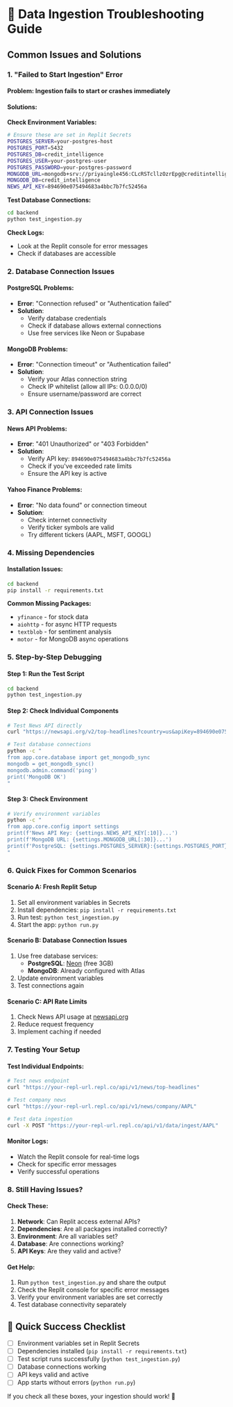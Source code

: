 # 🔧 Data Ingestion Troubleshooting Guide

## Common Issues and Solutions

### 1. "Failed to Start Ingestion" Error

#### **Problem**: Ingestion fails to start or crashes immediately

#### **Solutions**:

**Check Environment Variables:**
```bash
# Ensure these are set in Replit Secrets
POSTGRES_SERVER=your-postgres-host
POSTGRES_PORT=5432
POSTGRES_DB=credit_intelligence
POSTGRES_USER=your-postgres-user
POSTGRES_PASSWORD=your-postgres-password
MONGODB_URL=mongodb+srv://priyaingle456:CLcRSTcllzOzrEpg@creditintelligence.hk0sndt.mongodb.net/
MONGODB_DB=credit_intelligence
NEWS_API_KEY=894690e075494683a4bbc7b7fc52456a
```

**Test Database Connections:**
```bash
cd backend
python test_ingestion.py
```

**Check Logs:**
- Look at the Replit console for error messages
- Check if databases are accessible

### 2. Database Connection Issues

#### **PostgreSQL Problems:**
- **Error**: "Connection refused" or "Authentication failed"
- **Solution**: 
  - Verify database credentials
  - Check if database allows external connections
  - Use free services like Neon or Supabase

#### **MongoDB Problems:**
- **Error**: "Connection timeout" or "Authentication failed"
- **Solution**:
  - Verify your Atlas connection string
  - Check IP whitelist (allow all IPs: 0.0.0.0/0)
  - Ensure username/password are correct

### 3. API Connection Issues

#### **News API Problems:**
- **Error**: "401 Unauthorized" or "403 Forbidden"
- **Solution**:
  - Verify API key: `894690e075494683a4bbc7b7fc52456a`
  - Check if you've exceeded rate limits
  - Ensure the API key is active

#### **Yahoo Finance Problems:**
- **Error**: "No data found" or connection timeout
- **Solution**:
  - Check internet connectivity
  - Verify ticker symbols are valid
  - Try different tickers (AAPL, MSFT, GOOGL)

### 4. Missing Dependencies

#### **Installation Issues:**
```bash
cd backend
pip install -r requirements.txt
```

**Common Missing Packages:**
- `yfinance` - for stock data
- `aiohttp` - for async HTTP requests
- `textblob` - for sentiment analysis
- `motor` - for MongoDB async operations

### 5. Step-by-Step Debugging

#### **Step 1: Run the Test Script**
```bash
cd backend
python test_ingestion.py
```

#### **Step 2: Check Individual Components**
```bash
# Test News API directly
curl "https://newsapi.org/v2/top-headlines?country=us&apiKey=894690e075494683a4bbc7b7fc52456a"

# Test database connections
python -c "
from app.core.database import get_mongodb_sync
mongodb = get_mongodb_sync()
mongodb.admin.command('ping')
print('MongoDB OK')
"
```

#### **Step 3: Check Environment**
```bash
# Verify environment variables
python -c "
from app.core.config import settings
print(f'News API Key: {settings.NEWS_API_KEY[:10]}...')
print(f'MongoDB URL: {settings.MONGODB_URL[:30]}...')
print(f'PostgreSQL: {settings.POSTGRES_SERVER}:{settings.POSTGRES_PORT}')
"
```

### 6. Quick Fixes for Common Scenarios

#### **Scenario A: Fresh Replit Setup**
1. Set all environment variables in Secrets
2. Install dependencies: `pip install -r requirements.txt`
3. Run test: `python test_ingestion.py`
4. Start the app: `python run.py`

#### **Scenario B: Database Connection Issues**
1. Use free database services:
   - **PostgreSQL**: [Neon](https://neon.tech) (free 3GB)
   - **MongoDB**: Already configured with Atlas
2. Update environment variables
3. Test connections again

#### **Scenario C: API Rate Limits**
1. Check News API usage at [newsapi.org](https://newsapi.org)
2. Reduce request frequency
3. Implement caching if needed

### 7. Testing Your Setup

#### **Test Individual Endpoints:**
```bash
# Test news endpoint
curl "https://your-repl-url.repl.co/api/v1/news/top-headlines"

# Test company news
curl "https://your-repl-url.repl.co/api/v1/news/company/AAPL"

# Test data ingestion
curl -X POST "https://your-repl-url.repl.co/api/v1/data/ingest/AAPL"
```

#### **Monitor Logs:**
- Watch the Replit console for real-time logs
- Check for specific error messages
- Verify successful operations

### 8. Still Having Issues?

#### **Check These:**
1. **Network**: Can Replit access external APIs?
2. **Dependencies**: Are all packages installed correctly?
3. **Environment**: Are all variables set?
4. **Database**: Are connections working?
5. **API Keys**: Are they valid and active?

#### **Get Help:**
1. Run `python test_ingestion.py` and share the output
2. Check the Replit console for specific error messages
3. Verify your environment variables are set correctly
4. Test database connectivity separately

## 🎯 Quick Success Checklist

- [ ] Environment variables set in Replit Secrets
- [ ] Dependencies installed (`pip install -r requirements.txt`)
- [ ] Test script runs successfully (`python test_ingestion.py`)
- [ ] Database connections working
- [ ] API keys valid and active
- [ ] App starts without errors (`python run.py`)

If you check all these boxes, your ingestion should work! 🚀 